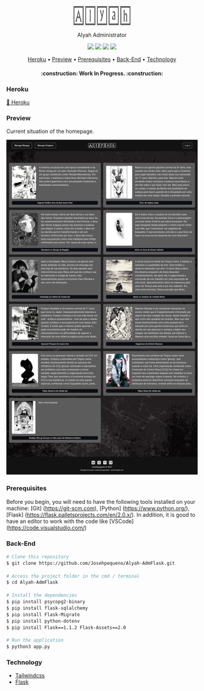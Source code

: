 <p align="center">
<a href="https://github.com/Josehpequeno/Alyah-AdmFlask"><img src="static/images/logo.png" height="50" width="150" alt="Alyah"></a>
</p>
<p align="center">Alyah Administrator</p>
<p align="center">
<img src="https://img.shields.io/github/license/Josehpequeno/Alyah-AdmFlask?logo=MIT">
<img src="https://img.shields.io/github/issues/Josehpequeno/Alyah-AdmFlask">
<img src="https://img.shields.io/github/forks/Josehpequeno/Alyah-AdmFlask">
<img src="https://img.shields.io/github/stars/Josehpequeno/Alyah-AdmFlask">
</p>
<p align="center">
 <a href="#Heroku">Heroku</a> •
 <a href="#Preview">Preview</a> •
 <a href="#Prerequisites">Prerequisites</a> • 
 <a href="#Back-End">Back-End</a> •
 <a href="#Technology">Technology</a>  
<!-- 
 <a href="#contribuicao">Contribuição</a> • 
 <a href="#licenc-a">Licença</a> • 
 <a href="#autor">Autor</a>-->
</p>
<h4 align="center"> 
	:construction: Work In Progress. :construction:
</h4>

### Heroku

<a href="https://alyah-admflask.herokuapp.com/">:link: Heroku</a>

### Preview
Current situation of the homepage.

<img src="static/images/preview.png">

### Prerequisites
Before you begin, you will need to have the following tools installed on your machine:
[Git] (https://git-scm.com), [Python] (https://www.python.org/), [Flask] (https://flask.palletsprojects.com/en/2.0.x/).
In addition, it is good to have an editor to work with the code like [VSCode] (https://code.visualstudio.com/)

### Back-End

```bash
# Clone this repository
$ git clone https://github.com/Josehpequeno/Alyah-AdmFlask.git

# Access the project folder in the cmd / terminal
$ cd Alyah-AdmFlask

# Install the dependencies
$ pip install psycopg2-binary
$ pip install flask-sqlalchemy
$ pip install Flask-Migrate
$ pip install python-dotenv
$ pip install Flask==1.1.2 Flask-Assets==2.0

# Run the application
$ python3 app.py

```

### Technology
- [Tailwindcss](https://tailwindcss.com/)
- [Flask](https://flask.palletsprojects.com/en/2.0.x/)
